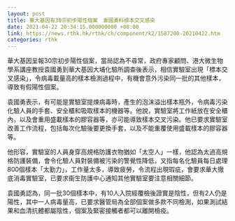 ```yaml
---
layout: post
title: 華大基因有30宗初步陽性個案　袁國勇料標本交叉感染
date: 2021-04-22 20:34:15.000000000 +08:00
link: https://news.rthk.hk/rthk/ch/component/k2/1587200-20210422.htm
categories: rthk
---
```


華大基因呈報30宗初步陽性個案，當局認為不尋常，政府專家顧問、港大微生物學系講座教授袁國勇到華大基因大埔化驗所調查後表示，相信實驗室出現「標本交叉感染」，令病毒載量高的樣本檢測過程中，有機會意外污染同一批的其他樣本，導致有假陽性個案。

袁國勇表示，有可能是實驗室提煉病毒時，產生的泡沫溢出樣本瓶外，令病毒污染化驗人員的手套、安全櫃和吸取樣本的機器等。他說，實驗室將工作紙放在安全櫃內，以及會重用盛載樣本的膠容器等，亦可能導致樣本交叉污染。他已要求實驗室改善工作流程，包括每次化驗後要更換手套，以及不能重覆使用盛載樣本的膠容器等。

他形容，實驗室的人員身穿高規格防護衣物猶如「太空人」一樣，他認為太過高規格防護裝備，會令化驗人員對裝備被污染的警覺性降低，又指每名化驗員每日處理800個樣本「太勤力」，工作量太多，導致疲勞，令流程出現瑕疵，會要求華大徹底消毒實驗室，已要求衞生防護中心通知其他實驗室要注意相關細節。

袁國勇認為，同一批30個樣本中，有10人入院經覆檢後證實是陰性，但有2人仍是陽性，其中一人病毒量高，已要求醫管局為全部個案做多款不同檢測，如果測試結果和血清抗體都屬陰性，個案及緊密接觸者都可以離開檢疫。
